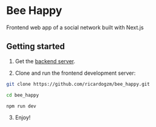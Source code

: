 # Bee Happy

Frontend web app of a social network built with Next.js

## Getting started

1. Get the [backend server](https://github.com/EdgarRMed/behappy-backend).

2. Clone and run the frontend development server:

```bash
git clone https://github.com/ricardogzm/bee_happy.git

cd bee_happy

npm run dev
```
3. Enjoy!
